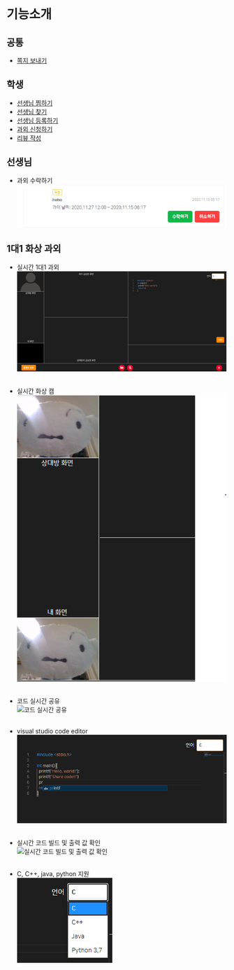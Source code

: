 # 기능소개
## 공통
- [쪽지 보내기](./img/func1_sendMsg.png) <br>

## 학생
- [선생님 찜하기](./img/func2_likeTeacher.png)  <br>
- [선생님 찾기](./img/func2_findTeacher.png) <br>
- [선생님 등록하기](./img/func2_enrollTeacher.png)  <br>
- [과외 신청하기](./img/func2_submit.png) <br>
- [리뷰 작성](./img/func2_writeReview.png) <br>

## 선생님
- 과외 수락하기 <br>
![과외 수락하기](./img/func3_okEdu.png) <br>

## 1대1 화상 과외
- 실시간 1대1 과외 <br>
![실시간 1대1 과외](./img/func4_realtime.png)
<br> <br>

- 실시간 화상 캠 <br>
![실시간 화상 캠](./img/func4_realtimeCam.png)  <br> <br>

- 코드 실시간 공유 <br>
![코드 실시간 공유](./img/func4_shareCode.png)  <br> <br>

- visual studio code editor <br>
![visual stduio code editor](./img/func4_vscode.png)  <br> <br>

- 실시간 코드 빌드 및 출력 값 확인 <br>
![실시간 코드 빌드 및 출력 값 확인](./img/func4_build.png)  <br> <br>

- C, C++, java, python 지원 <br>
![언어 지원](./img/func4_lang.png)  <br> <br>